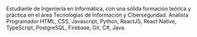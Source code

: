 

Estudiante de Ingeniería en Informática, con una sólida formación teórica y práctica en el área Tecnologías de Información y Ciberseguridad.
Analista Programador HTML, CSS, Javascript, Python, ReactJS, React Native, TypeScript, PostgreSQL, Firebase, Git, C#, Java.
